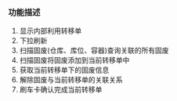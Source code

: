 ### 功能描述

1. 显示内部利用转移单
1. 下拉刷新
1. 扫描固废(仓库、库位、容器)查询关联的所有固废
1. 扫描固废将固废添加到当前转移单中
1. 获取当前转移单下的固废信息
1. 解除固废与当前转移单的关联关系
1. 刷车卡确认完成当前转移单
